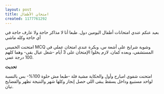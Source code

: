 ```yaml
---
layout: post
title: امتحان الأطفال
created: 1177761292
---
```

بعيد عنكم عندي امتحانات أطفال اليومين دول. طبعا أنا لا مذاكر حاجة ولا عارف حاجة في أي حاجة وكله ماشي

امتحنت الخميس MCQ وشوية شرايح على أشعة س، وبكرة عندي امتحان عملي في المستشفي، وبعده كمان، لازم يخلوا الإمتحان على 3 أيام -شغل عيال بقى- وهما كلهم 100 درجة عمي.

**تحديث**

امتحنت شفوي امبارح وأول والحكاية مشية فلة -طبعا مش حلوة 100%- بس بالنسبة لواحد مستبيع وداخل يسقط يبقى اللي حصل إنجاز وكلها شهر والنتيجة  تظهر والفضايح تبان.
